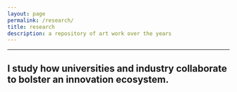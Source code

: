 ```yaml
---
layout: page
permalink: /research/
title: research
description: a repository of art work over the years
---
```


<hr>

## I study how universities and industry collaborate to bolster an innovation ecosystem.
